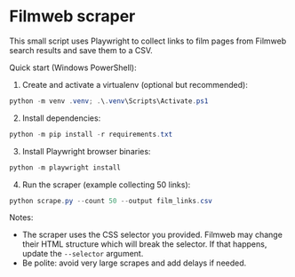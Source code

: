 # Filmweb scraper

This small script uses Playwright to collect links to film pages from Filmweb search results and save them to a CSV.

Quick start (Windows PowerShell):

1. Create and activate a virtualenv (optional but recommended):

```powershell
python -m venv .venv; .\.venv\Scripts\Activate.ps1
```

2. Install dependencies:

```powershell
python -m pip install -r requirements.txt
```

3. Install Playwright browser binaries:

```powershell
python -m playwright install
```

4. Run the scraper (example collecting 50 links):

```powershell
python scrape.py --count 50 --output film_links.csv
```

Notes:
- The scraper uses the CSS selector you provided. Filmweb may change their HTML structure which will break the selector. If that happens, update the `--selector` argument.
- Be polite: avoid very large scrapes and add delays if needed.
